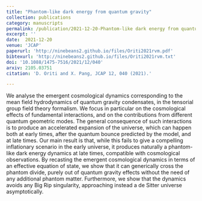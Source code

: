 ```yaml
---  
title: "Phantom-like dark energy from quantum gravity"
collection: publications
category: manuscripts
permalink: /publication/2021-12-20-Phantom-like dark energy from quantum gravity
excerpt: ''
date:  2021-12-20
venue: 'JCAP'
paperurl: 'http://ninebeans2.github.io/files/Oriti2021rvm.pdf'
bibtexurl: 'http://ninebeans2.github.io/files/Oriti2021rvm.txt'
doi: '10.1088/1475-7516/2021/12/040'
arxiv: 2105.03751 
citation: 'D. Oriti and X. Pang, JCAP 12, 040 (2021).'

---  
```


We analyse the emergent cosmological dynamics corresponding to the mean field hydrodynamics of quantum gravity condensates, in the tensorial group field theory formalism. We focus in particular on the cosmological effects of fundamental interactions, and on the contributions from different quantum geometric modes. The general consequence of such interactions is to produce an accelerated expansion of the universe, which can happen both at early times, after the quantum bounce predicted by the model, and at late times. Our main result is that, while this fails to give a compelling inflationary scenario in the early universe, it produces naturally a phantom-like dark energy dynamics at late times, compatible with cosmological observations. By recasting the emergent cosmological dynamics in terms of an effective equation of state, we show that it can generically cross the phantom divide, purely out of quantum gravity effects without the need of any additional phantom matter. Furthermore, we show that the dynamics avoids any Big Rip singularity, approaching instead a de Sitter universe asymptotically.

